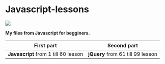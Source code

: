 # Javascript-lessons

![](https://assist-software.net/sites/default/files/promoted_images/blog/javascript_logo.png)

**My files from Javascript for begginers.**
  
First part | Second part
-----------|------------
**Javascript** from 1 till 60 lesson|**jQuery** from 61 till 99 lesson
